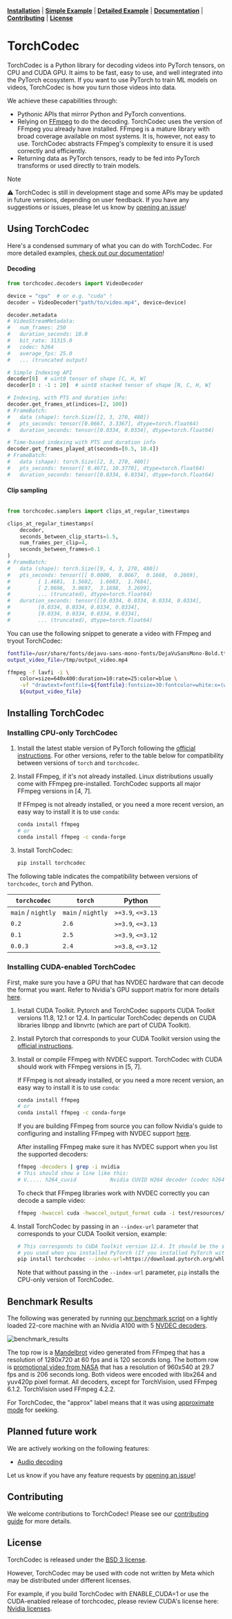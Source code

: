 [**Installation**](#installing-torchcodec) | [**Simple Example**](#using-torchcodec) | [**Detailed Example**](https://pytorch.org/torchcodec/stable/generated_examples/) | [**Documentation**](https://pytorch.org/torchcodec) | [**Contributing**](CONTRIBUTING.md) | [**License**](#license)

# TorchCodec

TorchCodec is a Python library for decoding videos into PyTorch tensors, on CPU
and CUDA GPU. It aims to be fast, easy to use, and well integrated into the
PyTorch ecosystem. If you want to use PyTorch to train ML models on videos,
TorchCodec is how you turn those videos into data.

We achieve these capabilities through:

* Pythonic APIs that mirror Python and PyTorch conventions.
* Relying on [FFmpeg](https://www.ffmpeg.org/) to do the decoding. TorchCodec
  uses the version of FFmpeg you already have installed. FFmpeg is a mature
  library with broad coverage available on most systems. It is, however, not
  easy to use. TorchCodec abstracts FFmpeg's complexity to ensure it is used
  correctly and efficiently.
* Returning data as PyTorch tensors, ready to be fed into PyTorch transforms
  or used directly to train models.

> [!NOTE]
> ⚠️ TorchCodec is still in development stage and some APIs may be updated
> in future versions, depending on user feedback.
> If you have any suggestions or issues, please let us know by
> [opening an issue](https://github.com/pytorch/torchcodec/issues/new/choose)!

## Using TorchCodec

Here's a condensed summary of what you can do with TorchCodec. For more detailed
examples, [check out our
documentation](https://pytorch.org/torchcodec/stable/generated_examples/)!

#### Decoding

```python
from torchcodec.decoders import VideoDecoder

device = "cpu"  # or e.g. "cuda" !
decoder = VideoDecoder("path/to/video.mp4", device=device)

decoder.metadata
# VideoStreamMetadata:
#   num_frames: 250
#   duration_seconds: 10.0
#   bit_rate: 31315.0
#   codec: h264
#   average_fps: 25.0
#   ... (truncated output)

# Simple Indexing API
decoder[0]  # uint8 tensor of shape [C, H, W]
decoder[0 : -1 : 20]  # uint8 stacked tensor of shape [N, C, H, W]

# Indexing, with PTS and duration info:
decoder.get_frames_at(indices=[2, 100])
# FrameBatch:
#   data (shape): torch.Size([2, 3, 270, 480])
#   pts_seconds: tensor([0.0667, 3.3367], dtype=torch.float64)
#   duration_seconds: tensor([0.0334, 0.0334], dtype=torch.float64)

# Time-based indexing with PTS and duration info
decoder.get_frames_played_at(seconds=[0.5, 10.4])
# FrameBatch:
#   data (shape): torch.Size([2, 3, 270, 480])
#   pts_seconds: tensor([ 0.4671, 10.3770], dtype=torch.float64)
#   duration_seconds: tensor([0.0334, 0.0334], dtype=torch.float64)
```

#### Clip sampling

```python

from torchcodec.samplers import clips_at_regular_timestamps

clips_at_regular_timestamps(
    decoder,
    seconds_between_clip_starts=1.5,
    num_frames_per_clip=4,
    seconds_between_frames=0.1
)
# FrameBatch:
#   data (shape): torch.Size([9, 4, 3, 270, 480])
#   pts_seconds: tensor([[ 0.0000,  0.0667,  0.1668,  0.2669],
#         [ 1.4681,  1.5682,  1.6683,  1.7684],
#         [ 2.9696,  3.0697,  3.1698,  3.2699],
#         ... (truncated), dtype=torch.float64)
#   duration_seconds: tensor([[0.0334, 0.0334, 0.0334, 0.0334],
#         [0.0334, 0.0334, 0.0334, 0.0334],
#         [0.0334, 0.0334, 0.0334, 0.0334],
#         ... (truncated), dtype=torch.float64)
```

You can use the following snippet to generate a video with FFmpeg and tryout
TorchCodec:

```bash
fontfile=/usr/share/fonts/dejavu-sans-mono-fonts/DejaVuSansMono-Bold.ttf
output_video_file=/tmp/output_video.mp4

ffmpeg -f lavfi -i \
    color=size=640x400:duration=10:rate=25:color=blue \
    -vf "drawtext=fontfile=${fontfile}:fontsize=30:fontcolor=white:x=(w-text_w)/2:y=(h-text_h)/2:text='Frame %{frame_num}'" \
    ${output_video_file}
```

## Installing TorchCodec
### Installing CPU-only TorchCodec

1. Install the latest stable version of PyTorch following the
   [official instructions](https://pytorch.org/get-started/locally/). For other
   versions, refer to the table below for compatibility between versions of
   `torch` and `torchcodec`.

2. Install FFmpeg, if it's not already installed. Linux distributions usually
   come with FFmpeg pre-installed. TorchCodec supports all major FFmpeg versions
   in [4, 7].

   If FFmpeg is not already installed, or you need a more recent version, an
   easy way to install it is to use `conda`:

   ```bash
   conda install ffmpeg
   # or
   conda install ffmpeg -c conda-forge
   ```

3. Install TorchCodec:

   ```bash
   pip install torchcodec
   ```

The following table indicates the compatibility between versions of
`torchcodec`, `torch` and Python.

| `torchcodec`       | `torch`            | Python              |
| ------------------ | ------------------ | ------------------- |
| `main` / `nightly` | `main` / `nightly` | `>=3.9`, `<=3.13`   |
| `0.2`              | `2.6`              | `>=3.9`, `<=3.13`   |
| `0.1`              | `2.5`              | `>=3.9`, `<=3.12`   |
| `0.0.3`            | `2.4`              | `>=3.8`, `<=3.12`   |

### Installing CUDA-enabled TorchCodec

First, make sure you have a GPU that has NVDEC hardware that can decode the
format you want. Refer to Nvidia's GPU support matrix for more details
[here](https://developer.nvidia.com/video-encode-and-decode-gpu-support-matrix-new).

1. Install CUDA Toolkit. Pytorch and TorchCodec supports CUDA Toolkit
   versions 11.8, 12.1 or 12.4. In particular TorchCodec depends on
   CUDA libraries libnpp and libnvrtc (which are part of CUDA Toolkit).

2. Install Pytorch that corresponds to your CUDA Toolkit version using the
   [official instructions](https://pytorch.org/get-started/locally/).

3. Install or compile FFmpeg with NVDEC support.
   TorchCodec with CUDA should work with FFmpeg versions in [5, 7].

   If FFmpeg is not already installed, or you need a more recent version, an
   easy way to install it is to use `conda`:

   ```bash
   conda install ffmpeg
   # or
   conda install ffmpeg -c conda-forge
   ```

   If you are building FFmpeg from source you can follow Nvidia's guide to
   configuring and installing FFmpeg with NVDEC support
   [here](https://docs.nvidia.com/video-technologies/video-codec-sdk/12.0/ffmpeg-with-nvidia-gpu/index.html).

   After installing FFmpeg make sure it has NVDEC support when you list the supported
   decoders:

   ```bash
   ffmpeg -decoders | grep -i nvidia
   # This should show a line like this:
   # V..... h264_cuvid           Nvidia CUVID H264 decoder (codec h264)
   ```

   To check that FFmpeg libraries work with NVDEC correctly you can decode a sample video:

   ```bash
   ffmpeg -hwaccel cuda -hwaccel_output_format cuda -i test/resources/nasa_13013.mp4 -f null -
   ```

4. Install TorchCodec by passing in an `--index-url` parameter that corresponds
   to your CUDA Toolkit version, example:

   ```bash
   # This corresponds to CUDA Toolkit version 12.4. It should be the same one
   # you used when you installed PyTorch (If you installed PyTorch with pip).
   pip install torchcodec --index-url=https://download.pytorch.org/whl/cu124
   ```

   Note that without passing in the `--index-url` parameter, `pip` installs
   the CPU-only version of TorchCodec.

## Benchmark Results

The following was generated by running [our benchmark script](./benchmarks/decoders/generate_readme_data.py) on a lightly loaded 22-core machine with an Nvidia A100 with
5 [NVDEC decoders](https://docs.nvidia.com/video-technologies/video-codec-sdk/12.1/nvdec-application-note/index.html#).

![benchmark_results](./benchmarks/decoders/benchmark_readme_chart.png)

The top row is a [Mandelbrot](https://ffmpeg.org/ffmpeg-filters.html#mandelbrot) video
generated from FFmpeg that has a resolution of 1280x720 at 60 fps and is 120 seconds long.
The bottom row is [promotional video from NASA](https://download.pytorch.org/torchaudio/tutorial-assets/stream-api/NASAs_Most_Scientifically_Complex_Space_Observatory_Requires_Precision-MP4_small.mp4)
that has a resolution of 960x540 at 29.7 fps and is 206 seconds long. Both videos were
encoded with libx264 and yuv420p pixel format. All decoders, except for TorchVision, used FFmpeg 6.1.2. TorchVision used FFmpeg 4.2.2.

For TorchCodec, the "approx" label means that it was using [approximate mode](https://pytorch.org/torchcodec/stable/generated_examples/approximate_mode.html)
for seeking.

## Planned future work

We are actively working on the following features:

- [Audio decoding](https://github.com/pytorch/torchcodec/issues/85)

Let us know if you have any feature requests by [opening an
issue](https://github.com/pytorch/torchcodec/issues/new?assignees=&labels=&projects=&template=feature-request.yml)!

## Contributing

We welcome contributions to TorchCodec! Please see our [contributing
guide](CONTRIBUTING.md) for more details.

## License

TorchCodec is released under the [BSD 3 license](./LICENSE).

However, TorchCodec may be used with code not written by Meta which may be
distributed under different licenses.

For example, if you build TorchCodec with ENABLE_CUDA=1 or use the CUDA-enabled
release of torchcodec, please review CUDA's license here:
[Nvidia licenses](https://docs.nvidia.com/cuda/eula/index.html).
